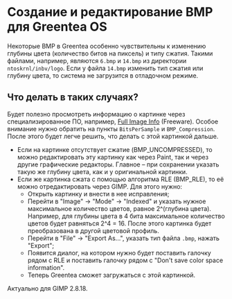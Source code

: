 # Создание и редактирование BMP для Greentea OS

Некоторые BMP в Greentea особенно чувствительны к изменению глубины цвета (количество битов на пиксель) и типу сжатия. Такими файлами, например, являются `6.bmp` и `14.bmp` из директории `ntoskrnl/inbv/logo`. Если у файла `14.bmp` изменить тип сжатия или глубину цвета, то система не загрузится в отладочном режиме.

## Что делать в таких случаях?

Будет полезно просмотреть информацию о картинке через специализированное ПО, например, [Full Image Info](http://www.graphicregion.com/imageinfo.zip) (Freeware). Особое внимание нужно обратить на пункты `BitsPerSample` и `BMP_Compression`. После этого будет легче решить, что делать с этой картинкой дальше.

* Если на картинке отсутствует сжатие (BMP_UNCOMPRESSED), то можно редактировать эту картинку как через Paint, так и через другие графические редакторы. Главное – при сохранении указать такую же глубину цвета, как и у оригинальной картинки.
* Если же картинка сжата с помощью алгоритма RLE (BMP_RLE), то её можно отредактировать через GIMP. Для этого нужно:
  * Открыть картинку и внести в нее исправления;
  * Перейти в "Image" -> "Mode" -> "Indexed" и указать нужное максимальное количество цветов, равное 2^(глубина цвета). Например, для глубины цвета в 4 бита максимальное количество цветов будет равняться 2^4 = 16. После этого картинка будет преобразована в другой цветовой профиль.
  * Перейти в "File" -> "Export As...", указать тип файла `.bmp`, нажать "Export";
  * Появится диалог, на котором нужно будет поставить галочку рядом с RLE и поставить галочку рядом с "Don't save color space information".
  * Теперь Greentea сможет загружаться с этой картинкой.

Актуально для GIMP 2.8.18.
